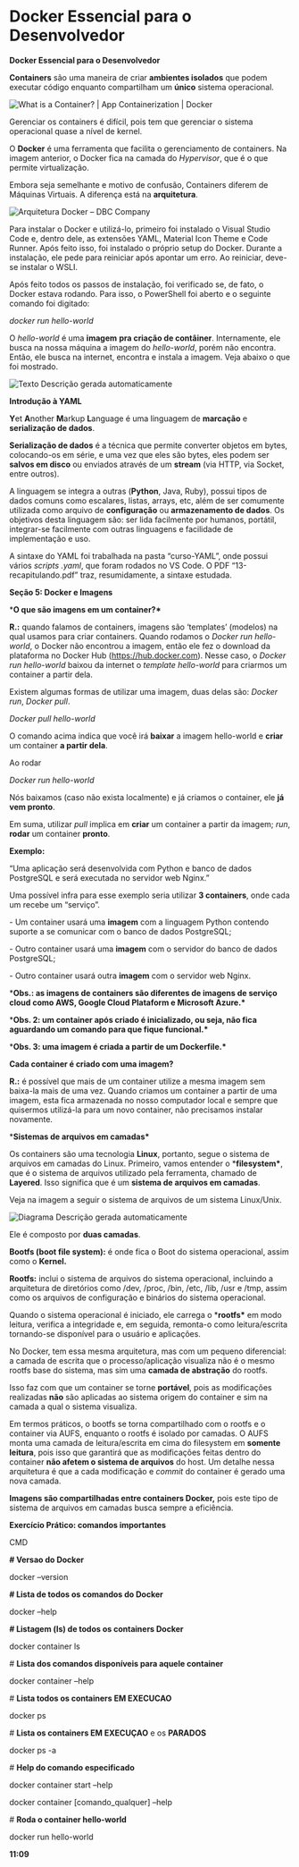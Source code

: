 # Docker Essencial para o Desenvolvedor

**Docker Essencial para o Desenvolvedor**

**Containers** são uma maneira de criar **ambientes isolados** que podem executar código enquanto compartilham um **único** sistema operacional. 

![What is a Container? | App Containerization | Docker](file:///C:/Users/beana/AppData/Local/Temp/msohtmlclip1/01/clip_image002.png)

Gerenciar os containers é difícil, pois tem que gerenciar o sistema operacional quase a nível de kernel.

O **Docker** é uma ferramenta que facilita o gerenciamento de containers. Na imagem anterior, o Docker fica na camada do *Hypervisor*, que é o que permite virtualização. 

Embora seja semelhante e motivo de confusão, Containers diferem de Máquinas Virtuais. A diferença está na **arquitetura**. 

![Arquitetura Docker – DBC Company](file:///C:/Users/beana/AppData/Local/Temp/msohtmlclip1/01/clip_image004.jpg)

Para instalar o Docker e utilizá-lo, primeiro foi instalado o Visual Studio Code e, dentro dele, as extensões YAML, Material Icon Theme e Code Runner. Após feito isso, foi instalado o próprio setup do Docker. Durante a instalação, ele pede para reiniciar após apontar um erro. Ao reiniciar, deve-se instalar o WSLI.

Após feito todos os passos de instalação, foi verificado se, de fato, o Docker estava rodando. Para isso, o PowerShell foi aberto e o seguinte comando foi digitado:

*docker run hello-world*

O *hello-world* é uma **imagem** **pra criação de contâiner**. Internamente, ele busca na nossa máquina a imagem do *hello-world*, porém não encontra. Então, ele busca na internet, encontra e instala a imagem. Veja abaixo o que foi mostrado.

![Texto  Descrição gerada automaticamente](file:///C:/Users/beana/AppData/Local/Temp/msohtmlclip1/01/clip_image006.png)

 

**Introdução à YAML**

**Y**et **A**nother **M**arkup **L**anguage é uma linguagem de **marcação** e **serialização de dados**.

**Serialização de dados** é a técnica que permite converter objetos em bytes, colocando-os em série, e uma vez que eles são bytes, eles podem ser **salvos em disco** ou enviados através de um **stream** (via HTTP, via Socket, entre outros).

A linguagem se integra a outras (**Python**, Java, Ruby), possui tipos de dados comuns como escalares, listas, arrays, etc, além de ser comumente utilizada como arquivo de **configuração** ou **armazenamento de dados**. Os objetivos desta linguagem são: ser lida facilmente por humanos, portátil, integrar-se facilmente com outras linguagens e facilidade de implementação e uso.

A sintaxe do YAML foi trabalhada na pasta “curso-YAML”, onde possui vários *scripts* *.yaml*, que foram rodados no VS Code. O PDF “13-recapitulando.pdf” traz, resumidamente, a sintaxe estudada.

**Seção 5: Docker e Imagens**

***O que são imagens em um container?\***

**R.:** quando falamos de containers, imagens são ‘templates’ (modelos) na qual usamos para criar containers. Quando rodamos o *Docker run hello-world*, o Docker não encontrou a imagem, então ele fez o download da plataforma no Docker Hub (https://hub.docker.com). Nesse caso, o *Docker run hello-world* baixou da internet o *template* *hello-world* para criarmos um container a partir dela.

Existem algumas formas de utilizar uma imagem, duas delas são: *Docker run*, *Docker pull*.

*Docker pull hello-world*

O comando acima indica que você irá **baixar** a imagem hello-world e **criar** um container **a partir dela**.

Ao rodar

*Docker run hello-world*

Nós baixamos (caso não exista localmente) e já criamos o container, ele **já vem pronto**.

Em suma, utilizar *pull* implica em **criar** um container a partir da imagem; *run*, **rodar** um container **pronto**.

**Exemplo:**

“Uma aplicação será desenvolvida com Python e banco de dados PostgreSQL e será executada no servidor web Nginx.”

Uma possível infra para esse exemplo seria utilizar **3 containers**, onde cada um recebe um “serviço”. 

\- Um container usará uma **imagem** com a linguagem Python contendo suporte a se comunicar com o banco de dados PostgreSQL;

\- Outro container usará uma **imagem** com o servidor do banco de dados PostgreSQL;

\- Outro container usará outra **imagem** com o servidor web Nginx.

***Obs.: as imagens de containers são diferentes de imagens de serviço cloud como AWS, Google Cloud Plataform e Microsoft Azure.\***

***Obs. 2: um container após criado é inicializado, ou seja, não fica aguardando um comando para que fique funcional.\***

***Obs. 3: uma imagem é criada a partir de um Dockerfile.\*** 

**Cada container é criado com uma imagem?**

**R.:** é possível que mais de um container utilize a mesma imagem sem baixa-la mais de uma vez. Quando criamos um container a partir de uma imagem, esta fica armazenada no nosso computador local e sempre que quisermos utilizá-la para um novo container, não precisamos instalar novamente.

***Sistemas de arquivos em camadas\***

Os containers são uma tecnologia **Linux**, portanto, segue o sistema de arquivos em camadas do Linux. Primeiro, vamos entender o ***filesystem\***, que é o sistema de arquivos utilizado pela ferramenta, chamado de **Layered**. Isso significa que é um **sistema de arquivos em camadas**. 

Veja na imagem a seguir o sistema de arquivos de um sistema Linux/Unix.

![Diagrama  Descrição gerada automaticamente](file:///C:/Users/beana/AppData/Local/Temp/msohtmlclip1/01/clip_image008.png)

Ele é composto por **duas camadas**.

**Bootfs (boot file system):** é onde fica o Boot do sistema operacional, assim como o **Kernel.**

**Rootfs:** inclui o sistema de arquivos do sistema operacional, incluindo a arquitetura de diretórios como /dev, /proc, /bin, /etc, /lib, /usr e /tmp, assim como os arquivos de configuração e binários do sistema operacional.

Quando o sistema operacional é iniciado, ele carrega o ***rootfs\*** em modo leitura, verifica a integridade e, em seguida, remonta-o como leitura/escrita tornando-se disponível para o usuário e aplicações.

No Docker, tem essa mesma arquitetura, mas com um pequeno diferencial: a camada de escrita que o processo/aplicação visualiza não é o mesmo rootfs base do sistema, mas sim uma **camada de abstração** do rootfs.

Isso faz com que um container se torne **portável**, pois as modificações realizadas **não** são aplicadas ao sistema origem do container e sim na camada a qual o sistema visualiza.

Em termos práticos, o bootfs se torna compartilhado com o rootfs e o container via AUFS, enquanto o rootfs é isolado por camadas. O AUFS monta uma camada de leitura/escrita em cima do filesystem em **somente leitura**, pois isso que garantirá que as modificações feitas dentro do container **não afetem o sistema de arquivos** do host. Um detalhe nessa arquitetura é que a cada modificação e *commit* do container é gerado uma nova camada.

**Imagens são compartilhadas entre containers Docker,** pois este tipo de sistema de arquivos em camadas busca sempre a eficiência.

 

 

 

 

**Exercício Prático: comandos importantes**

CMD

**# Versao do Docker**

docker –version

**# Lista de todos os comandos do Docker**

docker –help

**# Listagem (ls) de todos os containers Docker**

docker container ls

\# **Lista dos comandos disponíveis para aquele container**

docker container –help

\# **Lista todos os containers EM EXECUCAO**

docker ps

\# **Lista os containers EM EXECUÇAO** e os **PARADOS**

docker ps -a

\# **Help do comando especificado**

docker container start –help

docker container [comando_qualquer] –help

\# **Roda o container hello-world**

docker run hello-world       

 

**11:09**
